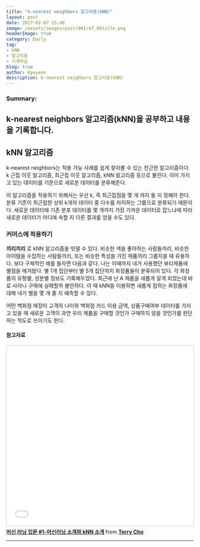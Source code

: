 ```yaml
---
title: "k-nearest neighbors 알고리즘(kNN)"
layout: post
date: 2017-02-07 15:48
image: /assets/images/post/001/47_00title.png
headerImage: true
category: Daily
tag:
- kNN
- 알고리즘
- 기계학습
blog: true
author: Hyeyeon
description: k-nearest neighbors 알고리즘(kNN)
---
```


### Summary:

k-nearest neighbors 알고리즘(kNN)을 공부하고 내용을 기록합니다.
---


## kNN 알고리즘

k-nearest neighbors는 적용 가능 사례를 쉽게 찾아볼 수 있는 친근한 알고리즘이다. k 근접 이웃 알고리즘, 최근접 이웃 알고리즘, kNN 알고리즘 등으로 불린다. 이미 가지고 있는 데이터를 기준으로 새로운 데이터를 분류해준다.

이 알고리즘을 적용하기 위해서는 우선 k, 즉 최근접점을 몇 개 까지 둘 지 정해야 한다. 분류 기준이 최근접한 상위 k개의 데이터 중 다수를 차지하는 그룹으로 분류되기 때문이다. 새로운 데이터에 기존 분포 데이터를 몇 개까지 가장 가까운 데이터로 잡느냐에 따라 새로운 데이터가 어디에 속할 지 다른 결과를 얻을 수도 있다.

### 커머스에 적용하기

**끼리끼리** 로 kNN 알고리즘을 빗댈 수 있다. 비슷한 색을 좋아하는 사람들끼리, 비슷한 아이템을 수집하는 사람들끼리, 또는 비슷한 특성을 가진 제품끼리 그룹지을 때 유용하다. 보다 구체적인 예를 들자면 다음과 같다. 나는 이때까지 내가 사용했던 뷰티제품에 별점을 매겨왔다. 별 1개 집단부터 별 5개 집단까지 화장품들이 분류되어 있다. 각 화장품의 유형별, 성분별 정보도 기록해두었다. 최근에 난 A 제품을 새롭게 알게 되었는데 바로 사자니 구매에 실패할까 불안하다. 이 때 kNN을 이용하면 새롭게 접하는 화장품에 대해 내가 별을 몇 개 줄 지 예측할 수 있다.

어떤 백화점 매장이 고객의 나이와 백화점 카드 이용 금액, 상품구매여부 데이터를 가지고 있을 때 새로운 고객이 과연 우리 제품을 구매할 것인가 구매하지 않을 것인가를 판단하는 척도로 쓰이기도 한다.

#### 참고자료

<iframe src="//www.slideshare.net/slideshow/embed_code/key/vWIw5OkgcDzSTN" width="595" height="485" frameborder="0" marginwidth="0" marginheight="0" scrolling="no" style="border:1px solid #CCC; border-width:1px; margin-bottom:5px; max-width: 100%;" allowfullscreen> </iframe> <div style="margin-bottom:5px"> <strong> <a href="//www.slideshare.net/Byungwook/1-knn" title="머신 러닝 입문 #1-머신러닝 소개와 kNN 소개" target="_blank">머신 러닝 입문 #1-머신러닝 소개와 kNN 소개</a> </strong> from <strong><a target="_blank" href="//www.slideshare.net/Byungwook">Terry Cho</a></strong> </div>

---
